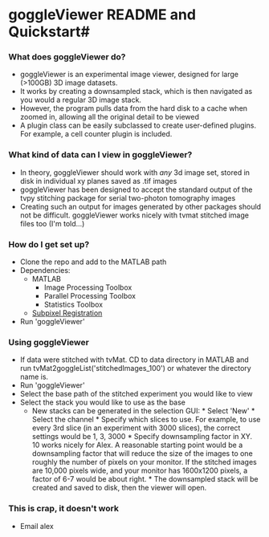 # goggleViewer README and Quickstart#


### What does goggleViewer do? ###

* goggleViewer is an experimental image viewer, designed for large (>100GB) 3D image datasets.
* It works by creating a downsampled stack, which is then navigated as you would a regular 3D image stack. 
* However, the program pulls data from the hard disk to a cache when zoomed in, allowing all the original detail to be viewed
* A plugin class can be easily subclassed to create user-defined plugins. For example, a cell counter plugin is included.

### What kind of data can I view in goggleViewer? ###

* In theory, goggleViewer should work with *any* 3d image set, stored in disk in individual xy planes saved as .tif images
* goggleViewer has been designed to accept the standard output of the tvpy stitching package for serial two-photon tomography images
* Creating such an output for images generated by other packages should not be difficult. goggleViewer works nicely with tvmat stitched image files too (I'm told...)

### How do I get set up? ###

* Clone the repo and add to the MATLAB path
* Dependencies:
    * MATLAB
        * Image Processing Toolbox
        * Parallel Processing Toolbox
        * Statistics Toolbox
    * [Subpixel Registration](http://www.mathworks.com/matlabcentral/fileexchange/18401-efficient-subpixel-image-registration-by-cross-correlation)
* Run 'goggleViewer'

### Using goggleViewer ###
* If data were stitched with tvMat. CD to data directory in MATLAB and run tvMat2goggleList('stitchedImages_100') or whatever the directory name is.
* Run 'goggleViewer'
* Select the base path of the stitched experiment you would like to view
* Select the stack you would like to use as the base
    * New stacks can be generated in the selection GUI:
            * Select 'New'
            * Select the channel
            * Specify which slices to use. For example, to use every 3rd slice (in an experiment with 3000 slices), the correct settings would be 1, 3, 3000
            * Specify downsampling factor in XY. 10 works nicely for Alex. A reasonable starting point would be a downsampling factor that will reduce the size of the images to one roughly the number of pixels on your monitor. If the stitched images are 10,000 pixels wide, and your monitor has 1600x1200 pixels, a factor of 6-7 would be about right.
            * The downsampled stack will be created and saved to disk, then the viewer will open.

    

### This is crap, it doesn't work ###

* Email alex